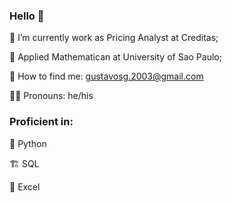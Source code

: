 ### Hello 👋

:construction_worker: I’m currently  work as Pricing Analyst at Creditas;

:memo:  Applied Mathematican at University of Sao Paulo;

:email: How to find me: gustavosg.2003@gmail.com

:curly_haired_man: Pronouns: he/his

### Proficient in: 

:snake: Python

:building_construction: SQL

:green_book: Excel
